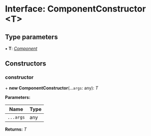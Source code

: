 
# Interface: ComponentConstructor <**T**>

## Type parameters

▪ **T**: *[Component](../classes/component.md)*

## Constructors

###  constructor

\+ **new ComponentConstructor**(...`args`: any): *T*

**Parameters:**

Name | Type |
------ | ------ |
`...args` | any |

**Returns:** *T*
